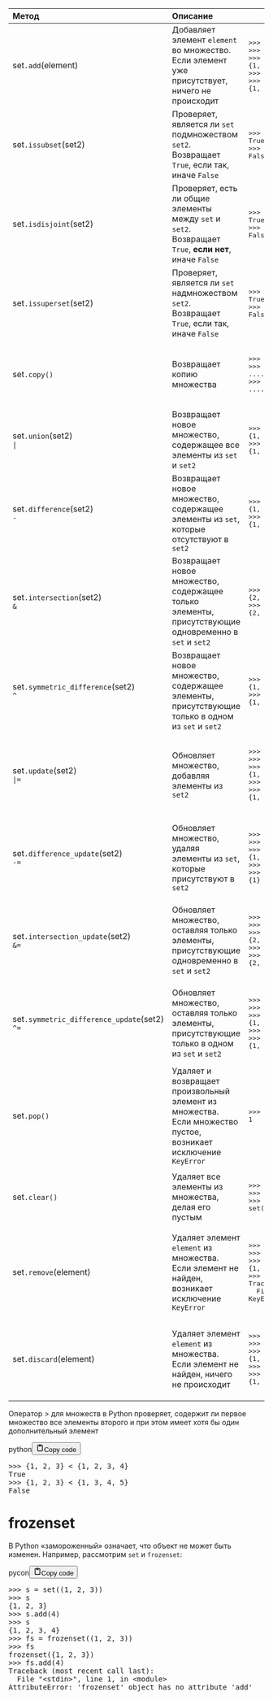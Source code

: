<table>
<thead>
<tr>
<th style="text-align: left;">Метод</th>
<th style="text-align: left;">Описание</th>
<th></th>
</tr>
</thead>
<tbody>
<tr>
<td style="text-align: left;">set<code>.add</code>(element)</td>
<td style="text-align: left;">Добавляет элемент <code>element</code> во множество.<br>Если элемент уже присутствует, ничего не происходит</td>
<td><div class="code" style="border-radius:.375rem .375rem;"><div class="highlight"><pre><div class="highlight"><pre><span></span><span class="unselectable"><span class="o">&gt;&gt;&gt;</span> </span><span class="n">s</span> <span class="o">=</span> <span class="p">{</span><span class="mi">1</span><span class="p">,</span> <span class="mi">2</span><span class="p">,</span> <span class="mi">3</span><span class="p">}</span><br><span class="unselectable"><span class="o">&gt;&gt;&gt;</span> </span><span class="n">s</span><span class="o">.</span><span class="n">add</span><span class="p">(</span><span class="mi">4</span><span class="p">)</span><br><span class="unselectable"><span class="o">&gt;&gt;&gt;</span> </span><span class="n">s</span><br><span class="unselectable"><span class="p">{</span><span class="mi">1</span><span class="p">,</span> <span class="mi">2</span><span class="p">,</span> <span class="mi">3</span><span class="p">,</span> <span class="mi">4</span><span class="p">}</span></span><br><span class="unselectable"><span class="o">&gt;&gt;&gt;</span> </span><span class="n">s</span><span class="o">.</span><span class="n">add</span><span class="p">(</span><span class="mi">3</span><span class="p">)</span><br><span class="unselectable"><span class="o">&gt;&gt;&gt;</span> </span><span class="n">s</span><br><span class="unselectable"><span class="p">{</span><span class="mi">1</span><span class="p">,</span> <span class="mi">2</span><span class="p">,</span> <span class="mi">3</span><span class="p">,</span> <span class="mi">4</span><span class="p">}</span></span><br></pre></div></pre></div></div></td>
</tr>
<tr>
<td style="text-align: left;">set<code>.issubset</code>(set2)</td>
<td style="text-align: left;">Проверяет, является ли <code>set</code> подмножеством <code>set2</code>.<br>Возвращает <code>True</code>, если так, иначе <code>False</code></td>
<td><div class="code" style="border-radius:.375rem .375rem;"><div class="highlight"><pre><div class="highlight"><pre><span></span><span class="unselectable"><span class="o">&gt;&gt;&gt;</span> </span><span class="p">{</span><span class="mi">1</span><span class="p">,</span> <span class="mi">2</span><span class="p">,</span> <span class="mi">3</span><span class="p">}</span><span class="o">.</span><span class="n">issubset</span><span class="p">({</span><span class="mi">0</span><span class="p">,</span> <span class="mi">1</span><span class="p">,</span> <span class="mi">2</span><span class="p">,</span> <span class="mi">3</span><span class="p">,</span> <span class="mi">4</span><span class="p">})</span><br><span class="unselectable"><span class="kc">True</span></span><br><span class="unselectable"><span class="o">&gt;&gt;&gt;</span> </span><span class="p">{</span><span class="mi">1</span><span class="p">,</span> <span class="mi">2</span><span class="p">,</span> <span class="mi">3</span><span class="p">}</span><span class="o">.</span><span class="n">issubset</span><span class="p">({</span><span class="mi">0</span><span class="p">,</span> <span class="mi">1</span><span class="p">,</span> <span class="mi">3</span><span class="p">,</span> <span class="mi">4</span><span class="p">})</span><br><span class="unselectable"><span class="kc">False</span></span><br></pre></div></pre></div></div></td>
</tr>
<tr>
<td style="text-align: left;">set<code>.isdisjoint</code>(set2)</td>
<td style="text-align: left;">Проверяет, есть ли общие элементы между <code>set</code> и <code>set2</code>.<br>Возвращает <code>True</code>, <strong>если нет</strong>, иначе <code>False</code></td>
<td><div class="code" style="border-radius:.375rem .375rem;"><div class="highlight"><pre><div class="highlight"><pre><span></span><span class="unselectable"><span class="o">&gt;&gt;&gt;</span> </span><span class="p">{</span><span class="mi">1</span><span class="p">,</span> <span class="mi">2</span><span class="p">,</span> <span class="mi">3</span><span class="p">}</span><span class="o">.</span><span class="n">isdisjoint</span><span class="p">({</span><span class="mi">4</span><span class="p">,</span> <span class="mi">5</span><span class="p">,</span> <span class="mi">6</span><span class="p">})</span><br><span class="unselectable"><span class="kc">True</span></span><br><span class="unselectable"><span class="o">&gt;&gt;&gt;</span> </span><span class="p">{</span><span class="mi">1</span><span class="p">,</span> <span class="mi">2</span><span class="p">,</span> <span class="mi">3</span><span class="p">}</span><span class="o">.</span><span class="n">isdisjoint</span><span class="p">({</span><span class="mi">3</span><span class="p">,</span> <span class="mi">4</span><span class="p">,</span> <span class="mi">5</span><span class="p">})</span><br><span class="unselectable"><span class="kc">False</span></span><br></pre></div></pre></div></div></td>
</tr>
<tr>
<td style="text-align: left;">set<code>.issuperset</code>(set2)</td>
<td style="text-align: left;">Проверяет, является ли <code>set</code> надмножеством <code>set2</code>.<br>Возвращает <code>True</code>, если так, иначе <code>False</code></td>
<td><div class="code" style="border-radius:.375rem .375rem;"><div class="highlight"><pre><div class="highlight"><pre><span></span><span class="unselectable"><span class="o">&gt;&gt;&gt;</span> </span><span class="p">{</span><span class="mi">0</span><span class="p">,</span> <span class="mi">1</span><span class="p">,</span> <span class="mi">2</span><span class="p">,</span> <span class="mi">3</span><span class="p">,</span> <span class="mi">4</span><span class="p">}</span><span class="o">.</span><span class="n">issuperset</span><span class="p">({</span><span class="mi">1</span><span class="p">,</span> <span class="mi">2</span><span class="p">,</span> <span class="mi">3</span><span class="p">})</span><br><span class="unselectable"><span class="kc">True</span></span><br><span class="unselectable"><span class="o">&gt;&gt;&gt;</span> </span><span class="p">{</span><span class="mi">0</span><span class="p">,</span> <span class="mi">1</span><span class="p">,</span> <span class="mi">3</span><span class="p">,</span> <span class="mi">4</span><span class="p">}</span><span class="o">.</span><span class="n">issuperset</span><span class="p">({</span><span class="mi">1</span><span class="p">,</span> <span class="mi">2</span><span class="p">,</span> <span class="mi">3</span><span class="p">})</span><br><span class="unselectable"><span class="kc">False</span></span><br></pre></div></pre></div></div></td>
</tr>
<tr>
<td style="text-align: left;">set<code>.copy()</code></td>
<td style="text-align: left;">Возвращает копию множества</td>
<td><div class="code" style="border-radius:.375rem .375rem;"><div class="highlight"><pre><div class="highlight"><pre><span></span><span class="unselectable"><span class="o">&gt;&gt;&gt;</span> </span><span class="n">first_set</span> <span class="o">=</span> <span class="p">{</span><span class="mi">1</span><span class="p">,</span> <span class="mi">2</span><span class="p">,</span> <span class="mi">3</span><span class="p">}</span><br><span class="unselectable"><span class="o">&gt;&gt;&gt;</span> </span><span class="nb">id</span><span class="p">(</span><span class="n">first_set</span><span class="p">)</span><br><span class="unselectable"><span class="o">..........</span><span class="mf">.64</span></span><br><span class="unselectable"><span class="o">&gt;&gt;&gt;</span> </span><span class="nb">id</span><span class="p">(</span><span class="n">first_set</span><span class="o">.</span><span class="n">copy</span><span class="p">())</span><br><span class="unselectable"><span class="o">..........</span><span class="mf">.88</span></span><br></pre></div></pre></div></div></td>
</tr>
<tr>
<td style="text-align: left;">set<code>.union</code>(set2)<br><code>|</code></td>
<td style="text-align: left;">Возвращает новое множество,<br>содержащее все элементы из <code>set</code> и <code>set2</code></td>
<td><div class="code" style="border-radius:.375rem .375rem;"><div class="highlight"><pre><div class="highlight"><pre><span></span><span class="unselectable"><span class="o">&gt;&gt;&gt;</span> </span><span class="p">{</span><span class="mi">1</span><span class="p">,</span> <span class="mi">2</span><span class="p">}</span> <span class="o">&#x7c;</span> <span class="p">{</span><span class="mi">1</span><span class="p">,</span> <span class="mi">2</span><span class="p">,</span> <span class="mi">3</span><span class="p">,</span> <span class="mi">4</span><span class="p">}</span><br><span class="unselectable"><span class="p">{</span><span class="mi">1</span><span class="p">,</span> <span class="mi">2</span><span class="p">,</span> <span class="mi">3</span><span class="p">,</span> <span class="mi">4</span><span class="p">}</span></span><br><span class="unselectable"><span class="o">&gt;&gt;&gt;</span> </span><span class="p">{</span><span class="mi">1</span><span class="p">,</span> <span class="mi">2</span><span class="p">}</span><span class="o">.</span><span class="n">union</span><span class="p">({</span><span class="mi">1</span><span class="p">,</span> <span class="mi">2</span><span class="p">,</span> <span class="mi">3</span><span class="p">,</span> <span class="mi">4</span><span class="p">})</span><br><span class="unselectable"><span class="p">{</span><span class="mi">1</span><span class="p">,</span> <span class="mi">2</span><span class="p">,</span> <span class="mi">3</span><span class="p">,</span> <span class="mi">4</span><span class="p">}</span></span><br></pre></div></pre></div></div></td>
</tr>
<tr>
<td style="text-align: left;">set<code>.difference</code>(set2)<br><code>-</code></td>
<td style="text-align: left;">Возвращает новое множество,<br>содержащее элементы из <code>set</code>, которые отсутствуют в <code>set2</code></td>
<td><div class="code" style="border-radius:.375rem .375rem;"><div class="highlight"><pre><div class="highlight"><pre><span></span><span class="unselectable"><span class="o">&gt;&gt;&gt;</span> </span><span class="p">{</span><span class="mi">1</span><span class="p">,</span> <span class="mi">2</span><span class="p">,</span> <span class="mi">3</span><span class="p">,</span> <span class="mi">4</span><span class="p">}</span> <span class="o">-</span> <span class="p">{</span><span class="mi">2</span><span class="p">,</span> <span class="mi">3</span><span class="p">}</span><br><span class="unselectable"><span class="p">{</span><span class="mi">1</span><span class="p">,</span> <span class="mi">4</span><span class="p">}</span></span><br><span class="unselectable"><span class="o">&gt;&gt;&gt;</span> </span><span class="p">{</span><span class="mi">1</span><span class="p">,</span> <span class="mi">2</span><span class="p">,</span> <span class="mi">3</span><span class="p">,</span> <span class="mi">4</span><span class="p">}</span><span class="o">.</span><span class="n">difference</span><span class="p">({</span><span class="mi">2</span><span class="p">,</span> <span class="mi">3</span><span class="p">})</span><br><span class="unselectable"><span class="p">{</span><span class="mi">1</span><span class="p">,</span> <span class="mi">4</span><span class="p">}</span></span><br></pre></div></pre></div></div></td>
</tr>
<tr>
<td style="text-align: left;">set<code>.intersection</code>(set2)<br><code>&amp;</code></td>
<td style="text-align: left;">Возвращает новое множество, содержащее только элементы,<br>присутствующие одновременно в <code>set</code> и <code>set2</code></td>
<td><div class="code" style="border-radius:.375rem .375rem;"><div class="highlight"><pre><div class="highlight"><pre><span></span><span class="unselectable"><span class="o">&gt;&gt;&gt;</span> </span><span class="p">{</span><span class="mi">1</span><span class="p">,</span> <span class="mi">2</span><span class="p">,</span> <span class="mi">3</span><span class="p">}</span> <span class="o">&amp;</span> <span class="p">{</span><span class="mi">2</span><span class="p">,</span> <span class="mi">3</span><span class="p">,</span> <span class="mi">4</span><span class="p">}</span><br><span class="unselectable"><span class="p">{</span><span class="mi">2</span><span class="p">,</span> <span class="mi">3</span><span class="p">}</span></span><br><span class="unselectable"><span class="o">&gt;&gt;&gt;</span> </span><span class="p">{</span><span class="mi">1</span><span class="p">,</span> <span class="mi">2</span><span class="p">,</span> <span class="mi">3</span><span class="p">}</span><span class="o">.</span><span class="n">intersection</span><span class="p">({</span><span class="mi">2</span><span class="p">,</span> <span class="mi">3</span><span class="p">,</span> <span class="mi">4</span><span class="p">})</span><br><span class="unselectable"><span class="p">{</span><span class="mi">2</span><span class="p">,</span> <span class="mi">3</span><span class="p">}</span></span><br></pre></div></pre></div></div></td>
</tr>
<tr>
<td style="text-align: left;">set<code>.symmetric_difference</code>(set2)<br><code>^</code></td>
<td style="text-align: left;">Возвращает новое множество, содержащее элементы,<br>присутствующие только в одном из <code>set</code> и <code>set2</code></td>
<td><div class="code" style="border-radius:.375rem .375rem;"><div class="highlight"><pre><div class="highlight"><pre><span></span><span class="unselectable"><span class="o">&gt;&gt;&gt;</span> </span><span class="p">{</span><span class="mi">1</span><span class="p">,</span> <span class="mi">2</span><span class="p">,</span> <span class="mi">3</span><span class="p">}</span> <span class="o">^</span> <span class="p">{</span><span class="mi">3</span><span class="p">,</span> <span class="mi">4</span><span class="p">,</span> <span class="mi">5</span><span class="p">}</span><br><span class="unselectable"><span class="p">{</span><span class="mi">1</span><span class="p">,</span> <span class="mi">2</span><span class="p">,</span> <span class="mi">4</span><span class="p">,</span> <span class="mi">5</span><span class="p">}</span></span><br><span class="unselectable"><span class="o">&gt;&gt;&gt;</span> </span><span class="p">{</span><span class="mi">1</span><span class="p">,</span> <span class="mi">2</span><span class="p">,</span> <span class="mi">3</span><span class="p">}</span><span class="o">.</span><span class="n">symmetric_difference</span><span class="p">({</span><span class="mi">3</span><span class="p">,</span> <span class="mi">4</span><span class="p">,</span> <span class="mi">5</span><span class="p">})</span><br><span class="unselectable"><span class="p">{</span><span class="mi">1</span><span class="p">,</span> <span class="mi">2</span><span class="p">,</span> <span class="mi">4</span><span class="p">,</span> <span class="mi">5</span><span class="p">}</span></span><br></pre></div></pre></div></div></td>
</tr>
<tr>
<td style="text-align: left;">set<code>.update</code>(set2)<br><code>|=</code></td>
<td style="text-align: left;">Обновляет множество, добавляя элементы из <code>set2</code></td>
<td><div class="code" style="border-radius:.375rem .375rem;"><div class="highlight"><pre><div class="highlight"><pre><span></span><span class="unselectable"><span class="o">&gt;&gt;&gt;</span> </span><span class="n">s1</span> <span class="o">=</span> <span class="p">{</span><span class="mi">1</span><span class="p">,</span> <span class="mi">2</span><span class="p">,</span> <span class="mi">3</span><span class="p">}</span><br><span class="unselectable"><span class="o">&gt;&gt;&gt;</span> </span><span class="n">s1</span> <span class="o">&#x7c;=</span> <span class="p">{</span><span class="mi">2</span><span class="p">,</span> <span class="mi">3</span><span class="p">,</span> <span class="mi">4</span><span class="p">,</span> <span class="mi">5</span><span class="p">}</span><br><span class="unselectable"><span class="o">&gt;&gt;&gt;</span> </span><span class="n">s1</span><br><span class="unselectable"><span class="p">{</span><span class="mi">1</span><span class="p">,</span> <span class="mi">2</span><span class="p">,</span> <span class="mi">3</span><span class="p">,</span> <span class="mi">4</span><span class="p">,</span> <span class="mi">5</span><span class="p">}</span></span><br><span class="unselectable"><span class="o">&gt;&gt;&gt;</span> </span><span class="n">s1</span><span class="o">.</span><span class="n">update</span><span class="p">({</span><span class="mi">4</span><span class="p">,</span> <span class="mi">5</span><span class="p">,</span> <span class="mi">6</span><span class="p">,</span> <span class="mi">7</span><span class="p">})</span><br><span class="unselectable"><span class="o">&gt;&gt;&gt;</span> </span><span class="n">s1</span><br><span class="unselectable"><span class="p">{</span><span class="mi">1</span><span class="p">,</span> <span class="mi">2</span><span class="p">,</span> <span class="mi">3</span><span class="p">,</span> <span class="mi">4</span><span class="p">,</span> <span class="mi">5</span><span class="p">,</span> <span class="mi">6</span><span class="p">,</span> <span class="mi">7</span><span class="p">}</span></span><br></pre></div></pre></div></div></td>
</tr>
<tr>
<td style="text-align: left;">set<code>.difference_update</code>(set2)<br><code>-=</code></td>
<td style="text-align: left;">Обновляет множество, удаляя элементы из <code>set</code>,<br>которые присутствуют в <code>set2</code></td>
<td><div class="code" style="border-radius:.375rem .375rem;"><div class="highlight"><pre><div class="highlight"><pre><span></span><span class="unselectable"><span class="o">&gt;&gt;&gt;</span> </span><span class="n">s1</span> <span class="o">=</span> <span class="p">{</span><span class="mi">1</span><span class="p">,</span> <span class="mi">2</span><span class="p">,</span> <span class="mi">3</span><span class="p">}</span><br><span class="unselectable"><span class="o">&gt;&gt;&gt;</span> </span><span class="n">s1</span> <span class="o">-=</span> <span class="p">{</span><span class="mi">3</span><span class="p">,</span> <span class="mi">4</span><span class="p">,</span> <span class="mi">5</span><span class="p">}</span><br><span class="unselectable"><span class="o">&gt;&gt;&gt;</span> </span><span class="n">s1</span><br><span class="unselectable"><span class="p">{</span><span class="mi">1</span><span class="p">,</span> <span class="mi">2</span><span class="p">}</span></span><br><span class="unselectable"><span class="o">&gt;&gt;&gt;</span> </span><span class="n">s1</span><span class="o">.</span><span class="n">difference_update</span><span class="p">({</span><span class="mi">2</span><span class="p">})</span><br><span class="unselectable"><span class="o">&gt;&gt;&gt;</span> </span><span class="n">s1</span><br><span class="unselectable"><span class="p">{</span><span class="mi">1</span><span class="p">}</span></span><br></pre></div></pre></div></div></td>
</tr>
<tr>
<td style="text-align: left;">set<code>.intersection_update</code>(set2)<br><code>&amp;=</code></td>
<td style="text-align: left;">Обновляет множество, оставляя только элементы,<br>присутствующие одновременно в <code>set</code> и <code>set2</code></td>
<td><div class="code" style="border-radius:.375rem .375rem;"><div class="highlight"><pre><div class="highlight"><pre><span></span><span class="unselectable"><span class="o">&gt;&gt;&gt;</span> </span><span class="n">s1</span> <span class="o">=</span> <span class="p">{</span><span class="mi">1</span><span class="p">,</span> <span class="mi">2</span><span class="p">,</span> <span class="mi">3</span><span class="p">}</span><br><span class="unselectable"><span class="o">&gt;&gt;&gt;</span> </span><span class="n">s1</span> <span class="o">&amp;=</span> <span class="p">{</span><span class="mi">2</span><span class="p">,</span> <span class="mi">3</span><span class="p">,</span> <span class="mi">4</span><span class="p">}</span><br><span class="unselectable"><span class="o">&gt;&gt;&gt;</span> </span><span class="n">s1</span><br><span class="unselectable"><span class="p">{</span><span class="mi">2</span><span class="p">,</span> <span class="mi">3</span><span class="p">}</span></span><br><span class="unselectable"><span class="o">&gt;&gt;&gt;</span> </span><span class="n">s1</span><span class="o">.</span><span class="n">intersection_update</span><span class="p">({</span><span class="mi">1</span><span class="p">,</span> <span class="mi">2</span><span class="p">,</span> <span class="mi">3</span><span class="p">,</span> <span class="mi">4</span><span class="p">})</span><br><span class="unselectable"><span class="o">&gt;&gt;&gt;</span> </span><span class="n">s1</span><br><span class="unselectable"><span class="p">{</span><span class="mi">2</span><span class="p">,</span> <span class="mi">3</span><span class="p">}</span></span><br></pre></div></pre></div></div></td>
</tr>
<tr>
<td style="text-align: left;">set<code>.symmetric_difference_update</code>(set2)<br><code>^=</code></td>
<td style="text-align: left;">Обновляет множество, оставляя только элементы,<br>присутствующие только в одном из <code>set</code> и <code>set2</code></td>
<td><div class="code" style="border-radius:.375rem .375rem;"><div class="highlight"><pre><div class="highlight"><pre><span></span><span class="unselectable"><span class="o">&gt;&gt;&gt;</span> </span><span class="n">s1</span> <span class="o">=</span> <span class="p">{</span><span class="mi">1</span><span class="p">,</span> <span class="mi">2</span><span class="p">,</span> <span class="mi">3</span><span class="p">}</span><br><span class="unselectable"><span class="o">&gt;&gt;&gt;</span> </span><span class="n">s1</span> <span class="o">^=</span> <span class="p">{</span><span class="mi">3</span><span class="p">,</span> <span class="mi">4</span><span class="p">,</span> <span class="mi">5</span><span class="p">}</span><br><span class="unselectable"><span class="o">&gt;&gt;&gt;</span> </span><span class="n">s1</span><br><span class="unselectable"><span class="p">{</span><span class="mi">1</span><span class="p">,</span> <span class="mi">2</span><span class="p">,</span> <span class="mi">4</span><span class="p">,</span> <span class="mi">5</span><span class="p">}</span></span><br><span class="unselectable"><span class="o">&gt;&gt;&gt;</span> </span><span class="n">s1</span><span class="o">.</span><span class="n">symmetric_difference_update</span><span class="p">({</span><span class="mi">4</span><span class="p">,</span> <span class="mi">5</span><span class="p">,</span> <span class="mi">6</span><span class="p">})</span><br><span class="unselectable"><span class="o">&gt;&gt;&gt;</span> </span><span class="n">s1</span><br><span class="unselectable"><span class="p">{</span><span class="mi">1</span><span class="p">,</span> <span class="mi">2</span><span class="p">,</span> <span class="mi">6</span><span class="p">}</span></span><br></pre></div></pre></div></div></td>
</tr>
<tr>
<td style="text-align: left;">set<code>.pop()</code></td>
<td style="text-align: left;">Удаляет и возвращает произвольный элемент из множества.<br>Если множество пустое, возникает исключение <code>KeyError</code></td>
<td><div class="code" style="border-radius:.375rem .375rem;"><div class="highlight"><pre><div class="highlight"><pre><span></span><span class="unselectable"><span class="o">&gt;&gt;&gt;</span> </span><span class="p">{</span><span class="mi">1</span><span class="p">,</span> <span class="mi">2</span><span class="p">,</span> <span class="mi">3</span><span class="p">}</span><span class="o">.</span><span class="n">pop</span><span class="p">()</span><br><span class="unselectable"><span class="mi">1</span></span><br></pre></div></pre></div></div></td>
</tr>
<tr>
<td style="text-align: left;">set<code>.clear()</code></td>
<td style="text-align: left;">Удаляет все элементы из множества, делая его пустым</td>
<td><div class="code" style="border-radius:.375rem .375rem;"><div class="highlight"><pre><div class="highlight"><pre><span></span><span class="unselectable"><span class="o">&gt;&gt;&gt;</span> </span><span class="n">s</span> <span class="o">=</span> <span class="p">{</span><span class="mi">1</span><span class="p">,</span> <span class="mi">2</span><span class="p">,</span> <span class="mi">3</span><span class="p">}</span><br><span class="unselectable"><span class="o">&gt;&gt;&gt;</span> </span><span class="n">s</span><span class="o">.</span><span class="n">clear</span><span class="p">()</span><br><span class="unselectable"><span class="o">&gt;&gt;&gt;</span> </span><span class="n">s</span><br><span class="unselectable"><span class="nb">set</span><span class="p">()</span></span><br></pre></div></pre></div></div></td>
</tr>
<tr>
<td style="text-align: left;">set<code>.remove</code>(element)</td>
<td style="text-align: left;">Удаляет элемент <code>element</code> из множества.<br>Если элемент не найден, возникает исключение <code>KeyError</code></td>
<td><div class="code" style="border-radius:.375rem .375rem;"><div class="highlight"><pre><div class="highlight"><pre><span></span><span class="unselectable"><span class="o">&gt;&gt;&gt;</span> </span><span class="n">s</span> <span class="o">=</span> <span class="p">{</span><span class="mi">1</span><span class="p">,</span> <span class="mi">2</span><span class="p">,</span> <span class="mi">3</span><span class="p">}</span><br><span class="unselectable"><span class="o">&gt;&gt;&gt;</span> </span><span class="n">s</span><span class="o">.</span><span class="n">remove</span><span class="p">(</span><span class="mi">2</span><span class="p">)</span><br><span class="unselectable"><span class="o">&gt;&gt;&gt;</span> </span><span class="n">s</span><br><span class="unselectable"><span class="p">{</span><span class="mi">1</span><span class="p">,</span> <span class="mi">3</span><span class="p">}</span></span><br><span class="unselectable"><span class="o">&gt;&gt;&gt;</span> </span><span class="n">s</span><span class="o">.</span><span class="n">remove</span><span class="p">(</span><span class="mi">145</span><span class="p">)</span><br><span class="unselectable"><span class="n">Traceback</span> <span class="p">(</span><span class="n">most</span> <span class="n">recent</span> <span class="n">call</span> <span class="n">last</span><span class="p">):</span></span><br><span class="unselectable">  <span class="n">File</span> <span class="s2">&quot;&lt;stdin&gt;&quot;</span><span class="p">,</span> <span class="n">line</span> <span class="mi">1</span><span class="p">,</span> <span class="ow">in</span> <span class="o">&lt;</span><span class="n">module</span><span class="o">&gt;</span></span><br><span class="unselectable"><span class="ne">KeyError</span><span class="p">:</span> <span class="mi">145</span></span><br></pre></div></pre></div></div></td>
</tr>
<tr>
<td style="text-align: left;">set<code>.discard</code>(element)</td>
<td style="text-align: left;">Удаляет элемент <code>element</code> из множества.<br>Если элемент не найден, ничего не происходит</td>
<td><div class="code" style="border-radius:.375rem .375rem;"><div class="highlight"><pre><div class="highlight"><pre><span></span><span class="unselectable"><span class="o">&gt;&gt;&gt;</span> </span><span class="n">s</span> <span class="o">=</span> <span class="p">{</span><span class="mi">1</span><span class="p">,</span> <span class="mi">2</span><span class="p">,</span> <span class="mi">3</span><span class="p">}</span><br><span class="unselectable"><span class="o">&gt;&gt;&gt;</span> </span><span class="n">s</span><span class="o">.</span><span class="n">discard</span><span class="p">(</span><span class="mi">2</span><span class="p">)</span><br><span class="unselectable"><span class="o">&gt;&gt;&gt;</span> </span><span class="n">s</span><br><span class="unselectable"><span class="p">{</span><span class="mi">1</span><span class="p">,</span> <span class="mi">3</span><span class="p">}</span></span><br><span class="unselectable"><span class="o">&gt;&gt;&gt;</span> </span><span class="n">s</span><span class="o">.</span><span class="n">discard</span><span class="p">(</span><span class="mi">145</span><span class="p">)</span><br><span class="unselectable"><span class="o">&gt;&gt;&gt;</span> </span><span class="n">s</span><br><span class="unselectable"><span class="p">{</span><span class="mi">1</span><span class="p">,</span> <span class="mi">3</span><span class="p">}</span></span><br></pre></div></pre></div></div></td>
</tr>
</tbody>
</table>
<p>Оператор &gt; для множеств в Python проверяет, содержит ли первое множество
все элементы второго и при этом имеет хотя бы один дополнительный элемент</p>
<div class="code_element"><div class="lang_line"><text>python</text><button class="copy_code_button" onclick="CopyCode(this)"><svg style="width: 1.2em;height: 1.2em;" aria-hidden="true" xmlns="http://www.w3.org/2000/svg" fill="none" viewBox="0 0 24 24"><path stroke="currentColor" stroke-linecap="round" stroke-linejoin="round" stroke-width="2" d="M15 4h3a1 1 0 0 1 1 1v15a1 1 0 0 1-1 1H6a1 1 0 0 1-1-1V5a1 1 0 0 1 1-1h3m0 3h6m-5-4v4h4V3h-4Z"/></svg><text>Copy code</text></button></div><div class="code language-python"><div class="highlight"><pre><span></span><span class="unselectable"><span class="o">&gt;&gt;&gt;</span> </span><span class="p">{</span><span class="mi">1</span><span class="p">,</span> <span class="mi">2</span><span class="p">,</span> <span class="mi">3</span><span class="p">}</span> <span class="o">&lt;</span> <span class="p">{</span><span class="mi">1</span><span class="p">,</span> <span class="mi">2</span><span class="p">,</span> <span class="mi">3</span><span class="p">,</span> <span class="mi">4</span><span class="p">}</span>
<span class="unselectable"><span class="kc">True</span></span>
<span class="unselectable"><span class="o">&gt;&gt;&gt;</span> </span><span class="p">{</span><span class="mi">1</span><span class="p">,</span> <span class="mi">2</span><span class="p">,</span> <span class="mi">3</span><span class="p">}</span> <span class="o">&lt;</span> <span class="p">{</span><span class="mi">1</span><span class="p">,</span> <span class="mi">3</span><span class="p">,</span> <span class="mi">4</span><span class="p">,</span> <span class="mi">5</span><span class="p">}</span>
<span class="unselectable"><span class="kc">False</span></span>
</pre></div></div></div>

<h1>frozenset</h1>
<p>В Python «замороженный» означает, что объект не может быть изменен. Например, рассмотрим <code>set</code> и <code>frozenset</code>:</p>
<div class="code_element"><div class="lang_line"><text>pycon</text><button class="copy_code_button" onclick="CopyCode(this)"><svg style="width: 1.2em;height: 1.2em;" aria-hidden="true" xmlns="http://www.w3.org/2000/svg" fill="none" viewBox="0 0 24 24"><path stroke="currentColor" stroke-linecap="round" stroke-linejoin="round" stroke-width="2" d="M15 4h3a1 1 0 0 1 1 1v15a1 1 0 0 1-1 1H6a1 1 0 0 1-1-1V5a1 1 0 0 1 1-1h3m0 3h6m-5-4v4h4V3h-4Z"/></svg><text>Copy code</text></button></div><div class="code language-pycon"><div class="highlight"><pre><span></span><span class="unselectable"><span class="o">&gt;&gt;&gt;</span> </span><span class="n">s</span> <span class="o">=</span> <span class="nb">set</span><span class="p">((</span><span class="mi">1</span><span class="p">,</span> <span class="mi">2</span><span class="p">,</span> <span class="mi">3</span><span class="p">))</span>
<span class="unselectable"><span class="o">&gt;&gt;&gt;</span> </span><span class="n">s</span>
<span class="unselectable"><span class="go">{1, 2, 3}</span>
<span class="o">&gt;&gt;&gt; </span></span><span class="n">s</span><span class="o">.</span><span class="n">add</span><span class="p">(</span><span class="mi">4</span><span class="p">)</span>
<span class="unselectable"><span class="o">&gt;&gt;&gt;</span> </span><span class="n">s</span>
<span class="unselectable"><span class="go">{1, 2, 3, 4}</span>
<span class="o">&gt;&gt;&gt; </span></span><span class="n">fs</span> <span class="o">=</span> <span class="nb">frozenset</span><span class="p">((</span><span class="mi">1</span><span class="p">,</span> <span class="mi">2</span><span class="p">,</span> <span class="mi">3</span><span class="p">))</span>
<span class="unselectable"><span class="o">&gt;&gt;&gt;</span> </span><span class="n">fs</span>
<span class="unselectable"><span class="go">frozenset({1, 2, 3})</span>
<span class="o">&gt;&gt;&gt; </span></span><span class="n">fs</span><span class="o">.</span><span class="n">add</span><span class="p">(</span><span class="mi">4</span><span class="p">)</span>
<span class="unselectable"><span class="gt">Traceback (most recent call last):</span></span>
<span class="unselectable">  File <span class="nb">&quot;&lt;stdin&gt;&quot;</span>, line <span class="m">1</span>, in <span class="n">&lt;module&gt;</span></span>
<span class="unselectable"><span class="gr">AttributeError</span>: <span class="n">&#39;frozenset&#39; object has no attribute &#39;add&#39;</span></span>
</pre></div></div></div>